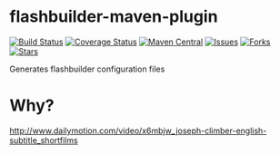 # flashbuilder-maven-plugin

[![Build Status](https://travis-ci.org/velo/flashbuilder-maven-plugin.svg?branch=master)](https://travis-ci.org/velo/flashbuilder-maven-plugin?branch=master) 
[![Coverage Status](https://coveralls.io/repos/github/velo/flashbuilder-maven-plugin/badge.svg?branch=master)](https://coveralls.io/github/velo/flashbuilder-maven-plugin?branch=master) 
[![Maven Central](https://maven-badges.herokuapp.com/maven-central/com.marvinformatics.flex/flashbuilder-maven-plugin/badge.svg)](https://maven-badges.herokuapp.com/maven-central/com.marvinformatics.flex/flashbuilder-maven-plugin/) 
[![Issues](https://img.shields.io/github/issues/velo/flashbuilder-maven-plugin.svg)](https://github.com/velo/flashbuilder-maven-plugin/issues) 
[![Forks](https://img.shields.io/github/forks/velo/flashbuilder-maven-plugin.svg)](https://github.com/velo/flashbuilder-maven-plugin/network) 
[![Stars](https://img.shields.io/github/stars/velo/flashbuilder-maven-plugin.svg)](https://github.com/velo/flashbuilder-maven-plugin/stargazers)

Generates flashbuilder configuration files

# Why?
http://www.dailymotion.com/video/x6mbjw_joseph-climber-english-subtitle_shortfilms